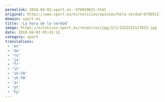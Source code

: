 ```yaml
---
permalink: 2018-04-03-sport.es--476049621.html
original: https://www.sport.es/es/noticias/opinion/hora-verdad-6730511?utm_source=rss-noticias&utm_medium=feed&utm_campaign=opinion
domain: sport.es
title: 'La hora de la verdad'
image: https://estaticos.sport.es/resources/jpg/3/1/1522532127813.jpg
date: 2018-04-03 05:41:12
category: sport
translations: 
 - 'en'
 - 'de'
 - 'ru'
 - 'ja'
 - 'fr'
 - 'it'
 - 'zh-CN'
 - 'zh-TW'
 - 'ar'
 - 'pt'
 - 'hy'
---
```


